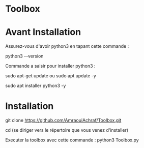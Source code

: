 # Toolbox



# Avant Installation

Assurez-vous d'avoir python3 en tapant cette commande :

python3 --version


Commande a saisir pour installer python3 :


sudo apt-get update ou sudo apt update -y


sudo apt installer python3 -y




# Installation

git clone https://github.com/AmraouiAchraf/Toolbox.git


cd (se diriger vers le répertoire que vous venez d'installer)


Executer la toolbox avec cette commande : python3 Toolbox.py

